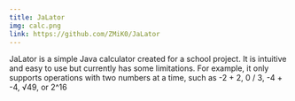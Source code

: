 ```yaml
---
title: JaLator
img: calc.png
link: https://github.com/ZMiK0/JaLator
---
```


JaLator is a simple Java calculator created for a school project. It is intuitive and easy to use but currently has some limitations. For example, it only supports operations with two numbers at a time, such as -2 + 2, 0 / 3, -4 + -4, √49, or 2^16
